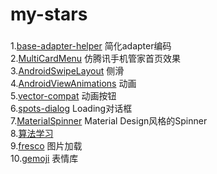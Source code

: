# my-stars

###
1.[base-adapter-helper](https://github.com/JoanZapata/base-adapter-helper)
 简化adapter编码
<br>
2.[MultiCardMenu](https://github.com/wujingchao/MultiCardMenu) 仿腾讯手机管家首页效果
<br>
3.[AndroidSwipeLayout](https://github.com/daimajia/AndroidSwipeLayout)
侧滑
<br>
4.[AndroidViewAnimations](https://github.com/daimajia/AndroidViewAnimations) 动画<br>
5.[vector-compat](https://github.com/wnafee/vector-compat) 动画按钮<br>
6.[spots-dialog](https://github.com/d-max/spots-dialog) Loading对话框<br>
7.[MaterialSpinner](https://github.com/ganfra/MaterialSpinner) Material Design风格的Spinner<br>
8.[算法学习](https://github.com/julycoding/The-Art-Of-Programming-By-July)<br>
9.[fresco](https://github.com/facebook/fresco) 图片加载<br>
10.[gemoji](https://github.com/github/gemoji) 表情库<br>